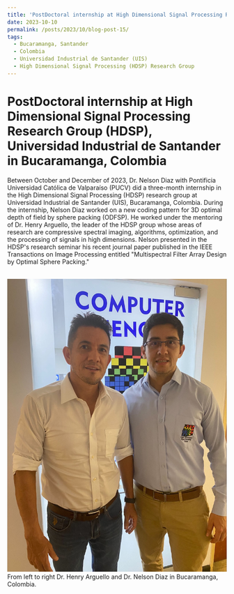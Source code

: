 ```yaml
---
title: 'PostDoctoral internship at High Dimensional Signal Processing Research Group (HDSP) in Bucaramanga, Colombia, 2023'
date: 2023-10-10
permalink: /posts/2023/10/blog-post-15/
tags:
  - Bucaramanga, Santander
  - Colombia
  - Universidad Industrial de Santander (UIS)
  - High Dimensional Signal Processing (HDSP) Research Group 
---
```


PostDoctoral internship at High Dimensional Signal Processing Research Group (HDSP), Universidad Industrial de Santander in Bucaramanga, Colombia
======

Between October and December of 2023, Dr. Nelson Diaz with Pontificia Universidad Católica de Valparaíso (PUCV) did a three-month internship in the High Dimensional Signal Processing (HDSP) research group at Universidad Industrial de Santander (UIS), Bucaramanga, Colombia. During the internship, Nelson Diaz worked on a new coding pattern for 3D optimal depth of field by sphere packing (ODFSP). He worked under the mentoring of Dr. Henry Arguello, the leader of the HDSP group whose areas of research are compressive spectral imaging, algorithms, optimization, and the processing of signals in high dimensions. Nelson presented in the HDSP's research seminar his recent journal paper published in the IEEE Transactions on Image Processing entitled "Multispectral Filter Array Design by Optimal Sphere Packing."



<br/><img src='/images/internship-colombia2023.jpg'>
 From left to right Dr. Henry Arguello and Dr. Nelson Diaz in Bucaramanga, Colombia.
